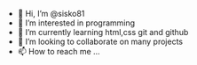 - 👋 Hi, I’m @sisko81
- 👀 I’m interested in programming
- 🌱 I’m currently learning html,css git and github
- 💞️ I’m looking to collaborate on many projects
- 📫 How to reach me ...

<!---
sisko81/sisko81 is a ✨ special ✨ repository because its `README.md` (this file) appears on your GitHub profile.
You can click the Preview link to take a look at your changes.
--->
